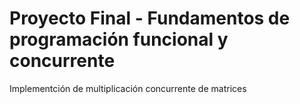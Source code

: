 # Proyecto Final  - Fundamentos de programación funcional y concurrente

Implementción de multiplicación concurrente de matrices
